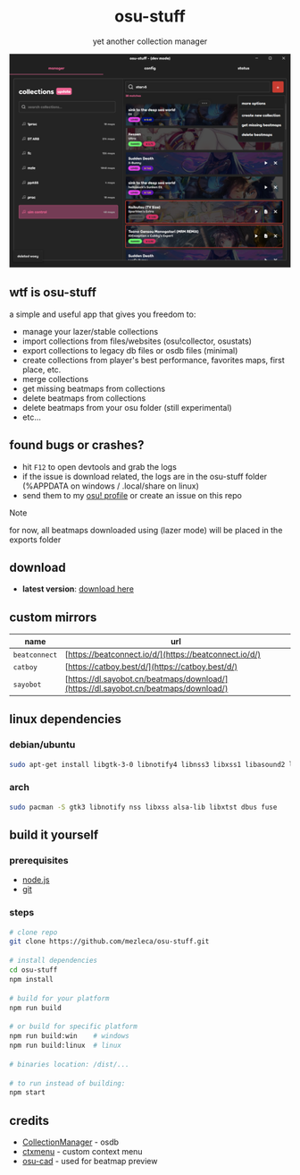 <div align="center">
    <h1 align="center" style="border: none; margin-bottom: none;">osu-stuff</h1>
    <p align="center">yet another collection manager</p>
</div>

<p align="center">
  <img src="https://github.com/mezleca/osu-stuff/blob/main/build/images/menu.png">
</p>

## wtf is osu-stuff
a simple and useful app that gives you freedom to:
- manage your lazer/stable collections
- import collections from files/websites (osu!collector, osustats)
- export collections to legacy db files or osdb files (minimal)
- create collections from player's best performance, favorites maps, first place, etc.
- merge collections
- get missing beatmaps from collections
- delete beatmaps from collections
- delete beatmaps from your osu folder (still experimental)
- etc...

## found bugs or crashes?
- hit `F12` to open devtools and grab the logs
- if the issue is download related, the logs are in the osu-stuff folder (%APPDATA on windows / .local/share on linux)
- send them to my [osu! profile](https://osu.ppy.sh/users/mzle) or create an issue on this repo

> [!NOTE]  
> for now, all beatmaps downloaded using (lazer mode) will be placed in the exports folder

## download
- **latest version**: [download here](https://github.com/mezleca/osu-stuff/releases/latest)

## custom mirrors
| name         | url                                                      |
| ------------ | -------------------------------------------------------- |
| `beatconnect` | [https://beatconnect.io/d/](https://beatconnect.io/d/)   |
| `catboy`      | [https://catboy.best/d/](https://catboy.best/d/)         |
| `sayobot`     | [https://dl.sayobot.cn/beatmaps/download/](https://dl.sayobot.cn/beatmaps/download/) |

## linux dependencies

### debian/ubuntu
```bash
sudo apt-get install libgtk-3-0 libnotify4 libnss3 libxss1 libasound2 libxtst6 libdbus-1-3 libuuid1 libfuse2
```

### arch
```bash
sudo pacman -S gtk3 libnotify nss libxss alsa-lib libxtst dbus fuse
```

## build it yourself

### prerequisites
- [node.js](https://nodejs.org/)  
- [git](https://git-scm.com/downloads)  

### steps
```bash
# clone repo
git clone https://github.com/mezleca/osu-stuff.git

# install dependencies
cd osu-stuff
npm install

# build for your platform
npm run build

# or build for specific platform
npm run build:win    # windows
npm run build:linux  # linux

# binaries location: /dist/...

# to run instead of building:
npm start
```

## credits
- [CollectionManager](https://github.com/Piotrekol/CollectionManager) - osdb
- [ctxmenu](https://github.com/nkappler/ctxmenu) - custom context menu
- [osu-cad](https://github.com/minetoblend/osu-cad) - used for beatmap preview
